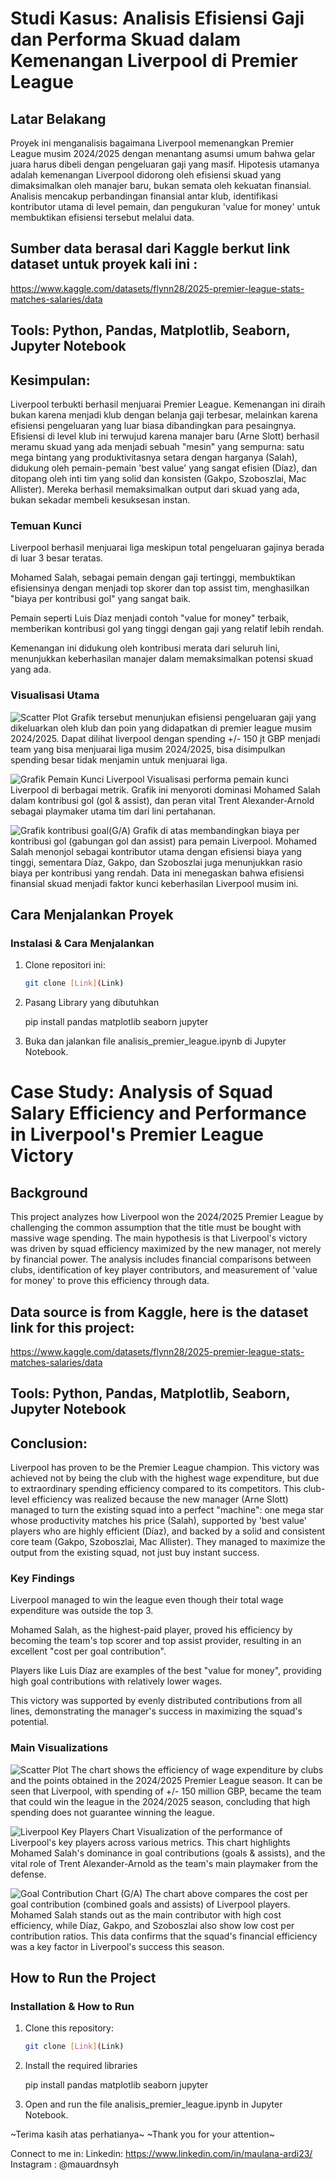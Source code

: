 # **Studi Kasus: Analisis Efisiensi Gaji dan Performa Skuad dalam Kemenangan Liverpool di Premier League**

## Latar Belakang

Proyek ini menganalisis bagaimana Liverpool memenangkan Premier League musim 2024/2025 dengan menantang asumsi umum bahwa gelar juara harus dibeli dengan pengeluaran gaji yang masif. Hipotesis utamanya adalah kemenangan Liverpool didorong oleh efisiensi skuad yang dimaksimalkan oleh manajer baru, bukan semata oleh kekuatan finansial. Analisis mencakup perbandingan finansial antar klub, identifikasi kontributor utama di level pemain, dan pengukuran 'value for money' untuk membuktikan efisiensi tersebut melalui data.

## Sumber data berasal dari Kaggle berkut link dataset untuk proyek kali ini :

https://www.kaggle.com/datasets/flynn28/2025-premier-league-stats-matches-salaries/data

## Tools: Python, Pandas, Matplotlib, Seaborn, Jupyter Notebook

## Kesimpulan:

Liverpool terbukti berhasil menjuarai Premier League. Kemenangan ini diraih bukan karena menjadi klub dengan belanja gaji terbesar, melainkan karena efisiensi pengeluaran yang luar biasa dibandingkan para pesaingnya. Efisiensi di level klub ini terwujud karena manajer baru (Arne Slott) berhasil meramu skuad yang ada menjadi sebuah "mesin" yang sempurna: satu mega bintang yang produktivitasnya setara dengan harganya (Salah), didukung oleh pemain-pemain 'best value' yang sangat efisien (Díaz), dan ditopang oleh inti tim yang solid dan konsisten (Gakpo, Szoboszlai, Mac Allister). Mereka berhasil memaksimalkan output dari skuad yang ada, bukan sekadar membeli kesuksesan instan.

### Temuan Kunci

Liverpool berhasil menjuarai liga meskipun total pengeluaran gajinya berada di luar 3 besar teratas.

Mohamed Salah, sebagai pemain dengan gaji tertinggi, membuktikan efisiensinya dengan menjadi top skorer dan top assist tim, menghasilkan "biaya per kontribusi gol" yang sangat baik.

Pemain seperti Luis Díaz menjadi contoh "value for money" terbaik, memberikan kontribusi gol yang tinggi dengan gaji yang relatif lebih rendah.

Kemenangan ini didukung oleh kontribusi merata dari seluruh lini, menunjukkan keberhasilan manajer dalam memaksimalkan potensi skuad yang ada.

### Visualisasi Utama

![Scatter Plot](Visualisasi/Salary%20Spending%20Efficiency%20vs.%20Total%20Points%20in%20the%20Premier%20League%20.png)
Grafik tersebut menunjukan efisiensi pengeluaran gaji yang dikeluarkan oleh klub dan poin yang didapatkan di premier league musim 2024/2025. Dapat dilihat liverpool dengan spending +/- 150 jt GBP menjadi team yang bisa menjuarai liga musim 2024/2025, bisa disimpulkan spending besar tidak menjamin untuk menjuarai liga.

![Grafik Pemain Kunci Liverpool](Visualisasi/Liverpool%20Key%20Players%20Analysis.png)
Visualisasi performa pemain kunci Liverpool di berbagai metrik. Grafik ini menyoroti dominasi Mohamed Salah dalam kontribusi gol (gol & assist), dan peran vital Trent Alexander-Arnold sebagai playmaker utama tim dari lini pertahanan.

![Grafik kontribusi goal(G/A)](<Visualisasi/Cost%20per%20goal%20contribution%20(Goal-Assist)%20-%20Liverpool.png>)
Grafik di atas membandingkan biaya per kontribusi gol (gabungan gol dan assist) para pemain Liverpool. Mohamed Salah menonjol sebagai kontributor utama dengan efisiensi biaya yang tinggi, sementara Díaz, Gakpo, dan Szoboszlai juga menunjukkan rasio biaya per kontribusi yang rendah. Data ini menegaskan bahwa efisiensi finansial skuad menjadi faktor kunci keberhasilan Liverpool musim ini.

## Cara Menjalankan Proyek

### Instalasi & Cara Menjalankan

1. Clone repositori ini:

   ```bash
   git clone [Link](Link)

   ```

2. Pasang Library yang dibutuhkan

   pip install pandas matplotlib seaborn jupyter

3. Buka dan jalankan file analisis_premier_league.ipynb di Jupyter Notebook.

# **Case Study: Analysis of Squad Salary Efficiency and Performance in Liverpool's Premier League Victory**

## Background

This project analyzes how Liverpool won the 2024/2025 Premier League by challenging the common assumption that the title must be bought with massive wage spending. The main hypothesis is that Liverpool's victory was driven by squad efficiency maximized by the new manager, not merely by financial power. The analysis includes financial comparisons between clubs, identification of key player contributors, and measurement of 'value for money' to prove this efficiency through data.

## Data source is from Kaggle, here is the dataset link for this project:

https://www.kaggle.com/datasets/flynn28/2025-premier-league-stats-matches-salaries/data

## Tools: Python, Pandas, Matplotlib, Seaborn, Jupyter Notebook

## Conclusion:

Liverpool has proven to be the Premier League champion. This victory was achieved not by being the club with the highest wage expenditure, but due to extraordinary spending efficiency compared to its competitors. This club-level efficiency was realized because the new manager (Arne Slott) managed to turn the existing squad into a perfect "machine": one mega star whose productivity matches his price (Salah), supported by 'best value' players who are highly efficient (Díaz), and backed by a solid and consistent core team (Gakpo, Szoboszlai, Mac Allister). They managed to maximize the output from the existing squad, not just buy instant success.

### Key Findings

Liverpool managed to win the league even though their total wage expenditure was outside the top 3.

Mohamed Salah, as the highest-paid player, proved his efficiency by becoming the team's top scorer and top assist provider, resulting in an excellent "cost per goal contribution".

Players like Luis Díaz are examples of the best "value for money", providing high goal contributions with relatively lower wages.

This victory was supported by evenly distributed contributions from all lines, demonstrating the manager's success in maximizing the squad's potential.

### Main Visualizations

![Scatter Plot](Visualisasi/Salary%20Spending%20Efficiency%20vs.%20Total%20Points%20in%20the%20Premier%20League%20.png)
The chart shows the efficiency of wage expenditure by clubs and the points obtained in the 2024/2025 Premier League season. It can be seen that Liverpool, with spending of +/- 150 million GBP, became the team that could win the league in the 2024/2025 season, concluding that high spending does not guarantee winning the league.

![Liverpool Key Players Chart](Visualisasi/Liverpool%20Key%20Players%20Analysis.png)
Visualization of the performance of Liverpool's key players across various metrics. This chart highlights Mohamed Salah's dominance in goal contributions (goals & assists), and the vital role of Trent Alexander-Arnold as the team's main playmaker from the defense.

![Goal Contribution Chart (G/A)](<Visualisasi/Cost%20per%20goal%20contribution%20(Goal-Assist)%20-%20Liverpool.png>)
The chart above compares the cost per goal contribution (combined goals and assists) of Liverpool players. Mohamed Salah stands out as the main contributor with high cost efficiency, while Díaz, Gakpo, and Szoboszlai also show low cost per contribution ratios. This data confirms that the squad's financial efficiency was a key factor in Liverpool's success this season.

## How to Run the Project

### Installation & How to Run

1. Clone this repository:

   ```bash
   git clone [Link](Link)
   ```

2. Install the required libraries

   pip install pandas matplotlib seaborn jupyter

3. Open and run the file analisis_premier_league.ipynb in Jupyter Notebook.

~Terima kasih atas perhatianya~
~Thank you for your attention~

Connect to me in:
Linkedin: https://www.linkedin.com/in/maulana-ardi23/
Instagram : @mauardnsyh
